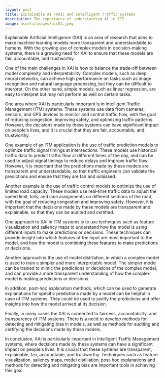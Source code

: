 ```yaml
---
layout: post
title: Explainable AI (XAI) and Intelligent Traffic Systems
description: The importance of understanding AI in ITS
image: assets/images/pic02.jpeg
---
```



Explainable Artificial Intelligence (XAI) is an area of research that aims to make machine learning models more transparent and understandable to humans. With the growing use of complex models in decision-making systems, there is a growing need for XAI to ensure that these models are fair, accountable, and trustworthy.

One of the main challenges in XAI is how to balance the trade-off between model complexity and interpretability. Complex models, such as deep neural networks, can achieve high performance on tasks such as image recognition and natural language processing, but they can be difficult to interpret. On the other hand, simple models, such as linear regression, are easy to interpret but may not perform as well on certain tasks.

One area where XAI is particularly important is in Intelligent Traffic Management (ITM) systems. These systems use data from cameras, sensors, and GPS devices to monitor and control traffic flow, with the goal of reducing congestion, improving safety, and optimizing traffic patterns. However, the decisions made by these systems can have significant impact on people's lives, and it is crucial that they are fair, accountable, and trustworthy.

One example of an ITM application is the use of traffic prediction models to optimize traffic signal timings at intersections. These models use historical traffic data to predict traffic flow at different times of the day, and can be used to adjust signal timings to reduce delays and improve traffic flow. However, it is important that the predictions made by these models are transparent and understandable, so that traffic engineers can validate the predictions and ensure that they are fair and unbiased.

Another example is the use of traffic control models to optimize the use of limited road capacity. These models use real-time traffic data to adjust the speed limit, tolls, and lane assignments on different sections of the road, with the goal of reducing congestion and improving safety. However, it is important that the decisions made by these models are transparent and explainable, so that they can be audited and certified.

One approach to XAI in ITM systems is to use techniques such as feature visualization and saliency maps to understand how the model is using different inputs to make predictions or decisions. These techniques can provide insight into which features of the input are most important to the model, and how the model is combining these features to make predictions or decisions.

Another approach is the use of model distillation, in which a complex model is used to train a simpler and more interpretable model. The simpler model can be trained to mimic the predictions or decisions of the complex model, and can provide a more transparent understanding of how the complex model is making predictions or decisions.

In addition, post-hoc explanation methods, which can be used to generate explanations for specific predictions made by a model can be helpful in case of ITM systems. They could be used to justify the predictions and offer insights into how the model arrived at its decision.

Finally, in many cases the XAI is connected to fairness, accountability, and transparency of ITM systems. There is a need to develop methods for detecting and mitigating bias in models, as well as methods for auditing and certifying the decisions made by these models.

In conclusion, XAI is particularly important in Intelligent Traffic Management systems, where decisions made by these systems can have a significant impact on people's lives. It is crucial that these systems are transparent, explainable, fair, accountable, and trustworthy. Techniques such as feature visualization, saliency maps, model distillation, post-hoc explanations and methods for detecting and mitigating bias are important tools in achieving this goal.


